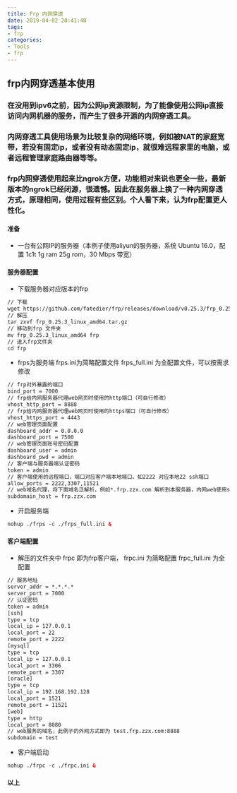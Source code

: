 ```yaml
---
title: Frp 内网穿透
date: 2019-04-02 20:41:48
tags:
- frp
categories:
- Tools
- frp
---
```

## frp内网穿透基本使用
### 在没用到ipv6之前，因为公网ip资源限制，为了能像使用公网ip直接访问内网机器的服务，而产生了很多开源的内网穿透工具。
### 内网穿透工具使用场景为比较复杂的网络环境，例如被NAT的家庭宽带，若没有固定ip，或者没有动态固定ip，就很难远程家里的电脑，或者远程管理家庭路由器等等。
### frp内网穿透使用起来比ngrok方便，功能相对来说也更全一些，最新版本的ngrok已经闭源，很遗憾。因此在服务器上换了一种内网穿透方式，原理相同，使用过程有些区别。个人看下来，认为frp配置更人性化。
#### 准备
- 一台有公网IP的服务器（本例子使用aliyun的服务器，系统 Ubuntu 16.0，配置 1c1t 1g ram 25g rom，30 Mbps 带宽）
#### 服务器配置
- 下载服务器对应版本的frp
```html
// 下载
wget https://github.com/fatedier/frp/releases/download/v0.25.3/frp_0.25.3_linux_amd64.tar.gz
// 解压
tar zxvf frp_0.25.3_linux_amd64.tar.gz
// 移动到frp 文件夹
mv frp_0.25.3_linux_amd64 frp
// 进入frp文件夹
cd frp
```
- frps为服务端 frps.ini为简略配置文件 frps_full.ini 为全配置文件，可以按需求修改
<!--more-->
```html
// frp对外暴露的端口
bind_port = 7000
// frp给内网服务器代理web网页时使用的http端口（可自行修改）
vhost_http_port = 8888
// frp给内网服务器代理web网页时使用的https端口（可自行修改）
vhost_https_port = 4443
// web管理页面配置
dashboard_addr = 0.0.0.0
dashboard_port = 7500
// web管理页面账号密码配置
dashboard_user = admin
dashboard_pwd = admin 
// 客户端与服务器端认证密码
token = admin
// 客户端使用的远程端口，端口对应客户端本地端口。如2222 对应本地22 ssh端口
allow_ports = 2222,3307,11521
// web域名代理，将下面域名泛解析，例如*.frp.zzx.com 解析到本服务器，内网web使用subdomain 来区分并解析带对应服务
subdomain_host = frp.zzx.com
```
- 开启服务端
```html
nohup ./frps -c ./frps_full.ini &
```
#### 客户端配置
- 解压的文件夹中 frpc 即为frp客户端， frpc.ini 为简略配置 frpc_full.ini 为全配置
```html
// 服务地址
server_addr = *.*.*.*
server_port = 7000
// 认证密码
token = admin
[ssh]
type = tcp
local_ip = 127.0.0.1
local_port = 22
remote_port = 2222
[mysql]
type = tcp
local_ip = 127.0.0.1
local_port = 3306
remote_port = 3307
[oracle]
type = tcp
local_ip = 192.168.192.128
local_port = 1521
remote_port = 11521
[web]
type = http
local_port = 8080 
// web服务的域名，此例子的外网方式即为 test.frp.zzx.com:8888
subdomain = test
```
- 客户端启动
```html
nohup ./frpc -c ./frpc.ini &
```
#### 以上

